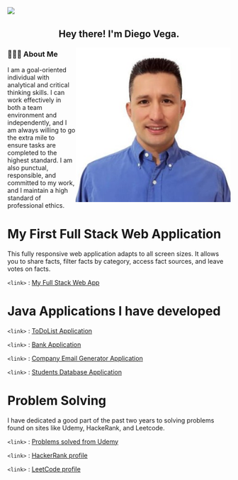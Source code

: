 ![](https://user-images.githubusercontent.com/18350557/176309783-0785949b-9127-417c-8b55-ab5a4333674e.gif)
<h2 align="center">Hey there! I'm Diego Vega.</h2>
<img align="right" src="https://github.com/DiegoVega87/Diego_Vega/blob/main/DvPic.jpeg" width="350">
<h3 align="left"> 👨🏻‍💻 About Me </h3>
<p aling="left">
 I am a goal-oriented individual with
 analytical and critical thinking skills.
 I can work effectively in both a team
 environment and independently, and I am
 always willing to go the extra mile to
 ensure tasks are completed to the highest
 standard. I am also punctual, responsible,
 and committed to my work, and I maintain a
 high standard of professional ethics.
</p>

# My First Full Stack Web Application

This fully responsive web application adapts to all screen sizes. It allows you to share facts, filter facts by category, access fact sources,
and leave votes on facts.

`<link>` : <a href="https://myfirstfullstackwebapp.netlify.app/" target="_blank">My Full Stack Web App</a>


# Java Applications I have developed

`<link>` : <a href="https://github.com/DiegoVega87/TodoList/tree/main#todo-list-application" target="_blank"> ToDoList Application </a>

`<link>` : <a href="https://github.com/DiegoVega87/BankApplication#bank-application" target="_blank"> Bank Application</a>

`<link>` : <a href="https://github.com/DiegoVega87/Email-Application#email-application" target="_blank"> Company Email Generator Application</a>

`<link>` : <a href="https://github.com/DiegoVega87/StudentDatabaseApp?tab=readme-ov-file#student-database-application" target="_blank"> Students Database Application </a>

# Problem Solving

I have dedicated a good part of the past two years to solving problems found on sites like Udemy, HackeRank, and Leetcode.

`<link>` : <a href="https://github.com/stars/DiegoVega87/lists/practice-problems-for-interviews" target="_blank"> Problems solved from Udemy</a>

`<link>` : <a href="https://www.hackerrank.com/profile/Diego_V87" target="_blank">HackerRank profile </a>

`<link>` : <a href="https://leetcode.com/Dvega87/" target="_blank"> LeetCode profile</a>


